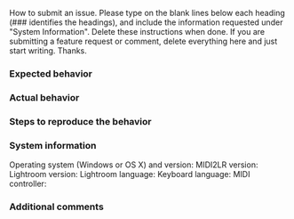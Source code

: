How to submit an issue. Please type on the blank lines below each heading (### identifies the headings), and include the information requested under "System Information". Delete these instructions when done. If you are submitting a feature request or comment, delete everything here and just start writing. Thanks.
 
### Expected behavior

### Actual behavior

### Steps to reproduce the behavior

### System information
Operating system (Windows or OS X) and version:
MIDI2LR version:
Lightroom version:
Lightroom language:
Keyboard language:
MIDI controller:

### Additional comments

